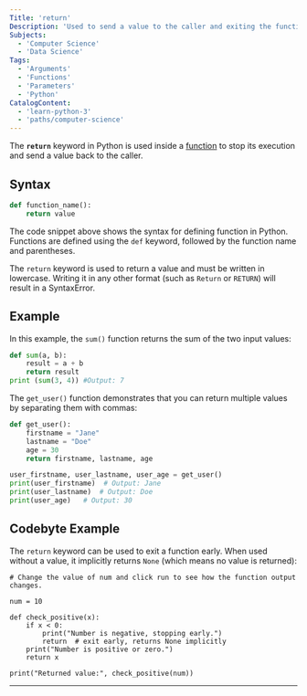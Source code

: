 ```yaml
---
Title: 'return'
Description: 'Used to send a value to the caller and exiting the function' 
Subjects:
  - 'Computer Science'
  - 'Data Science'
Tags: 
  - 'Arguments'
  - 'Functions'
  - 'Parameters'
  - 'Python'
CatalogContent:
  - 'learn-python-3'
  - 'paths/computer-science'
---
```


The **`return`** keyword in Python is used inside a [function](https://www.codecademy.com/resources/docs/python/functions) to stop its execution and send a value back to the caller.

## Syntax

```py
def function_name():
    return value
```
The code snippet above shows the syntax for defining function in Python. Functions are defined using the `def` keyword, followed by the function name and parentheses.

The `return` keyword is used to return a value and must be written in lowercase. Writing it in any other format (such as `Return` or `RETURN`) will result in a SyntaxError.


## Example

In this example, the `sum()` function returns the sum of the two input values:

```py
def sum(a, b):
    result = a + b
    return result
print (sum(3, 4)) #Output: 7
```

The `get_user()` function demonstrates that you can return multiple values by separating them with commas:
```py
def get_user():
    firstname = "Jane"
    lastname = "Doe"
    age = 30
    return firstname, lastname, age

user_firstname, user_lastname, user_age = get_user()
print(user_firstname)  # Output: Jane
print(user_lastname)  # Output: Doe
print(user_age)   # Output: 30
```

## Codebyte Example

The `return` keyword can be used to exit a function early. When used without a value, it implicitly returns `None` (which means no value is returned):

```codebyte/python
# Change the value of num and click run to see how the function output changes.

num = 10

def check_positive(x):
    if x < 0:
        print("Number is negative, stopping early.")
        return  # exit early, returns None implicitly
    print("Number is positive or zero.")
    return x

print("Returned value:", check_positive(num))
```
---
